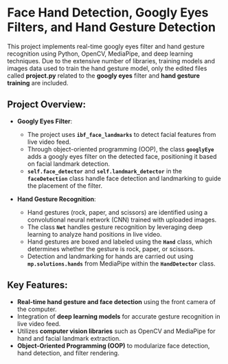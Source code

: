 # Face Hand Detection, Googly Eyes Filters, and Hand Gesture Detection

This project implements real-time googly eyes filter and hand gesture recognition using Python, OpenCV, MediaPipe, and deep learning techniques. Due to the extensive number of libraries, training models and images data used to train the hand gesture model, only the edited files called **project.py** related to the **googly eyes** filter and **hand gesture training** are included.

## **Project Overview**:

- **Googly Eyes Filter**:
  - The project uses **`ibf_face_landmarks`** to detect facial features from live video feed.
  - Through object-oriented programming (OOP), the class **`googlyEye`** adds a googly eyes filter on the detected face, positioning it based on facial landmark detection.
  - **`self.face_detector`** and **`self.landmark_detector`** in the **`faceDetection`** class handle face detection and landmarking to guide the placement of the filter.

- **Hand Gesture Recognition**:
  - Hand gestures (rock, paper, and scissors) are identified using a convolutional neural network (CNN) trained with uploaded images.
  - The class **`Net`** handles gesture recognition by leveraging deep learning to analyze hand positions in live video.
  - Hand gestures are boxed and labeled using the **`Hand`** class, which determines whether the gesture is rock, paper, or scissors.
  - Detection and landmarking for hands are carried out using **`mp.solutions.hands`** from MediaPipe within the **`HandDetector`** class.

## **Key Features**:
- **Real-time hand gesture and face detection** using the front camera of the computer.
- Integration of **deep learning models** for accurate gesture recognition in live video feed.
- Utilizes **computer vision libraries** such as OpenCV and MediaPipe for hand and facial landmark extraction.
- **Object-Oriented Programming (OOP)** to modularize face detection, hand detection, and filter rendering.
